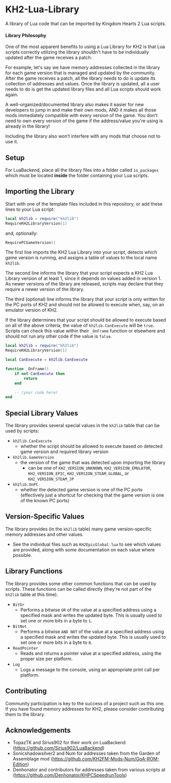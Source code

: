# KH2-Lua-Library

A library of Lua code that can be imported by Kingdom Hearts 2 Lua scripts.

#### Library Philosophy

One of the most apparent benefits to using a Lua Library for KH2 is that Lua scripts correctly utilizing the library
shouldn't have to be individually updated after the game receives a patch.

For example, let's say we have memory addresses collected in the library for each game version that is managed and
updated by the community. After the game receives a patch, all the library needs to do is update its collection of
addresses and values. Once the library is updated, all a user needs to do is get the updated library files and all Lua
scripts should work again.

A well-organized/documented library also makes it easier for new developers to jump in and make their own mods, AND it
makes all those mods immediately compatible with every version of the game. You don't need to own every version of the
game if the address/value you're using is already in the library!

Including the library also won’t interfere with any mods that choose not to use it.

## Setup

For LuaBackend, place all the library files into a folder called `io_packages` which must be located **inside** the
folder containing your Lua scripts.

## Importing the Library

Start with one of the template files included in this repository, or add these lines to your Lua script:

```lua
local kh2lib = require("kh2lib")
RequireKH2LibraryVersion(1)
```

and, optionally:

```lua
RequirePCGameVersion()
```

The first line imports the KH2 Lua Library into your script, detects which game version is running, and assigns a table
of values to the local name `kh2lib`.

The second line informs the library that your script expects a KH2 Lua Library version of at least 1, since it depends
on values added in version 1. As newer versions of the library are released, scripts may declare that they require a
newer version of the library.

The third (optional) line informs the library that your script is only written for the PC ports of KH2 and should not be
allowed to execute when, say, on an emulator version of KH2.

If the library determines that your script should be allowed to execute based on all of the above criteria, the value of
`kh2lib.CanExecute` will be `true`. Scripts can check this value within their `_OnFrame` function or elsewhere and
should not run any other code if the value is `false`.

```lua
local kh2lib = require("kh2lib")
RequireKH2LibraryVersion(1)

local CanExecute = kh2lib.CanExecute

function _OnFrame()
    if not CanExecute then
        return
    end

    -- (your code here)
end
```

## Special Library Values

The library provides several special values in the `kh2lib` table that can be used by scripts:

- `kh2lib.CanExecute`
  - whether the script should be allowed to execute based on detected game version and required library version
- `kh2lib.GameVersion`
  - the version of the game that was detected upon importing the library
    - can be one of `KH2_VERSION_UNKNOWN`, `KH2_VERSION_EMULATOR`, `KH2_VERSION_EPIC`, `KH2_VERSION_STEAM_GLOBAL`, or
      `KH2_VERSION_STEAM_JP`
- `kh2lib.OnPC`
  - whether the detected game version is one of the PC ports (effectively just a shortcut for checking that the game
    version is one of the known PC ports)

## Version-Specific Values

The library provides (in the `kh2lib` table) many game version-specific memory addresses and other values.

- See the individual files such as `KH2EpicGlobal.lua` to see which values are provided, along with some documentation
  on each value where possible.

## Library Functions

The library provides some other common functions that can be used by scripts. These functions can be called directly
(they're not part of the `kh2lib` table at this time).

- `BitOr`
  - Performs a bitwise `OR` of the value at a specified address using a specified mask and writes the updated byte.
    This is usually used to set one or more bits in a byte to `1`.
- `BitNot`
  - Performs a bitwise `AND NOT` of the value at a specified address using a specified mask and writes the updated byte.
    This is usually used to set one or more bits in a byte to `0`.
- `ReadPointer`
  - Reads and returns a pointer value at a specified address, using the proper size per platform.
- `Log`
  - Logs a message to the console, using an appropriate print call per platform.

## Contributing

Community participation is key to the success of a project such as this one. If you have found memory addresses for KH2,
please consider contributing them to the library.

## Acknowledgements

- TopazTK and Sirius902 for their work on LuaBackend (https://github.com/Sirius902/LuaBackend)
- Sonicshadowsilver2 and Num for addresses taken from the Garden of Assemblage mod
  (https://github.com/KH2FM-Mods-Num/GoA-ROM-Edition)
- Denhonator and contributors for addresses taken from various scripts at
  (https://github.com/Denhonator/KHPCSpeedrunTools)
